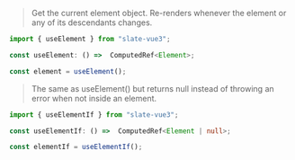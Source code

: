 > Get the current element object. Re-renders whenever the element or any of its descendants changes.

```typescript
import { useElement } from "slate-vue3";

const useElement: () =>  ComputedRef<Element>;

const element = useElement();
```
  
  
  
> The same as useElement() but returns null instead of throwing an error when not inside an element.
```typescript
import { useElementIf } from "slate-vue3";

const useElementIf: () =>  ComputedRef<Element | null>;

const elementIf = useElementIf();
```
